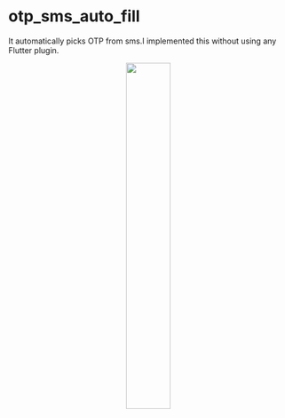 # otp_sms_auto_fill

It automatically picks OTP from sms.I implemented this without using any Flutter plugin.

<p align="center">
  <img 
    width=40%
    height=40%
    src="https://user-images.githubusercontent.com/101565812/199655869-17778e6e-b9c3-4b02-ae3d-473604eebc39.gif" >
</p>
